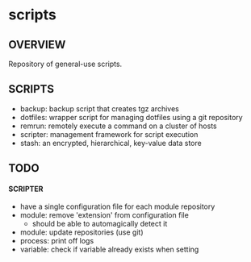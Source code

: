 # scripts
## OVERVIEW
Repository of general-use scripts.

## SCRIPTS
- backup: backup script that creates tgz archives
- dotfiles: wrapper script for managing dotfiles using a git repository
- remrun: remotely execute a command on a cluster of hosts
- scripter: management framework for script execution
- stash: an encrypted, hierarchical, key-value data store

## TODO
#### SCRIPTER
- have a single configuration file for each module repository
- module: remove 'extension' from configuration file
    - should be able to automagically detect it
- module: update repositories (use git)
- process: print off logs
- variable: check if variable already exists when setting
